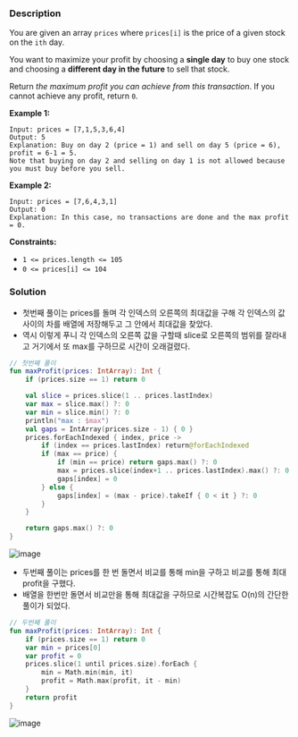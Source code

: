### Description

You are given an array `prices` where `prices[i]` is the price of a given stock on the `ith` day.

You want to maximize your profit by choosing a **single day** to buy one stock and choosing a **different day in the future** to sell that stock.

Return *the maximum profit you can achieve from this transaction*. If you cannot achieve any profit, return `0`.

**Example 1:**

```
Input: prices = [7,1,5,3,6,4]
Output: 5
Explanation: Buy on day 2 (price = 1) and sell on day 5 (price = 6), profit = 6-1 = 5.
Note that buying on day 2 and selling on day 1 is not allowed because you must buy before you sell.

```

**Example 2:**

```
Input: prices = [7,6,4,3,1]
Output: 0
Explanation: In this case, no transactions are done and the max profit = 0.

```

**Constraints:**

- `1 <= prices.length <= 105`
- `0 <= prices[i] <= 104`

### Solution

- 첫번째 풀이는 prices를 돌며 각 인덱스의 오른쪽의 최대값을 구해 각 인덱스의 값 사이의 차를 배열에 저장해두고 그 안에서 최대값을 찾았다.
- 역시 이렇게 푸니 각 인덱스의 오른쪽 값을 구할때 slice로 오른쪽의 범위를 잘라내고 거기에서 또 max를 구하므로 시간이 오래걸렸다.

```kotlin
// 첫번째 풀이
fun maxProfit(prices: IntArray): Int {
    if (prices.size == 1) return 0

    val slice = prices.slice(1 .. prices.lastIndex)
    var max = slice.max() ?: 0
    var min = slice.min() ?: 0
    println("max : $max")
    val gaps = IntArray(prices.size - 1) { 0 }
    prices.forEachIndexed { index, price ->
        if (index == prices.lastIndex) return@forEachIndexed
        if (max == price) {
            if (min == price) return gaps.max() ?: 0
            max = prices.slice(index+1 .. prices.lastIndex).max() ?: 0
            gaps[index] = 0
        } else {
            gaps[index] = (max - price).takeIf { 0 < it } ?: 0
        }
    }

    return gaps.max() ?: 0
}
```

![image](https://github.com/Ahhyeon-Lee/DailyAlgorithm/assets/68845653/7a477585-7548-4bbd-82bf-0252bfba8def)


- 두번째 풀이는 prices를 한 번 돌면서 비교를 통해 min을 구하고 비교를 통해 최대 profit을 구했다.
- 배열을 한번만 돌면서 비교만을 통해 최대값을 구하므로 시간복잡도 O(n)의 간단한 풀이가 되었다.

```kotlin
// 두번째 풀이
fun maxProfit(prices: IntArray): Int {
    if (prices.size == 1) return 0
    var min = prices[0]
    var profit = 0
    prices.slice(1 until prices.size).forEach {
        min = Math.min(min, it)
        profit = Math.max(profit, it - min)
    }
    return profit
}
```

![image](https://github.com/Ahhyeon-Lee/DailyAlgorithm/assets/68845653/c407ab70-44a9-420c-97ce-464121330a90)
